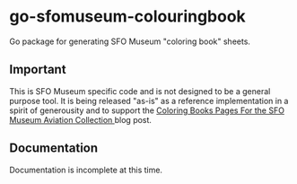 # go-sfomuseum-colouringbook

Go package for generating SFO Museum "coloring book" sheets.

## Important

This is SFO Museum specific code and is not designed to be a general purpose tool. It is being released "as-is" as a reference implementation in a spirit of generousity and to support the [Coloring Books Pages For the SFO Museum Aviation Collection ](#) blog post.

## Documentation

Documentation is incomplete at this time.

